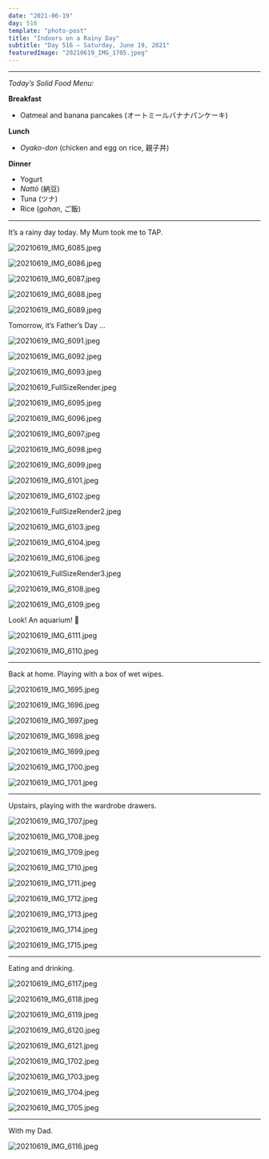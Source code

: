 ```yaml
---
date: "2021-06-19"
day: 516
template: "photo-post"
title: "Indoors on a Rainy Day"
subtitle: "Day 516 – Saturday, June 19, 2021"
featuredImage: "20210619_IMG_1705.jpeg"
---
```


<hr />

_Today’s Solid Food Menu:_

**Breakfast**

- Oatmeal and banana pancakes (オートミールバナナパンケーキ)

**Lunch**

- *Oyako-don* (chicken and egg on rice, 親子丼)

**Dinner**

- Yogurt
- *Nattō* (納豆)
- Tuna (ツナ)
- Rice (*gohan*, ご飯)

<hr />

It’s a rainy day today. My Mum took me to TAP.

![20210619_IMG_6085.jpeg](20210619_IMG_6085.jpeg)

![20210619_IMG_6086.jpeg](20210619_IMG_6086.jpeg)

![20210619_IMG_6087.jpeg](20210619_IMG_6087.jpeg)

![20210619_IMG_6088.jpeg](20210619_IMG_6088.jpeg)

![20210619_IMG_6089.jpeg](20210619_IMG_6089.jpeg)

Tomorrow, it’s Father’s Day …

![20210619_IMG_6091.jpeg](20210619_IMG_6091.jpeg)

![20210619_IMG_6092.jpeg](20210619_IMG_6092.jpeg)

![20210619_IMG_6093.jpeg](20210619_IMG_6093.jpeg)

![20210619_FullSizeRender.jpeg](20210619_FullSizeRender.jpeg)

![20210619_IMG_6095.jpeg](20210619_IMG_6095.jpeg)

![20210619_IMG_6096.jpeg](20210619_IMG_6096.jpeg)

![20210619_IMG_6097.jpeg](20210619_IMG_6097.jpeg)

![20210619_IMG_6098.jpeg](20210619_IMG_6098.jpeg)

![20210619_IMG_6099.jpeg](20210619_IMG_6099.jpeg)

![20210619_IMG_6101.jpeg](20210619_IMG_6101.jpeg)

![20210619_IMG_6102.jpeg](20210619_IMG_6102.jpeg)

![20210619_FullSizeRender2.jpeg](20210619_FullSizeRender2.jpeg)

![20210619_IMG_6103.jpeg](20210619_IMG_6103.jpeg)

![20210619_IMG_6104.jpeg](20210619_IMG_6104.jpeg)

![20210619_IMG_6106.jpeg](20210619_IMG_6106.jpeg)

![20210619_FullSizeRender3.jpeg](20210619_FullSizeRender3.jpeg)

![20210619_IMG_6108.jpeg](20210619_IMG_6108.jpeg)

![20210619_IMG_6109.jpeg](20210619_IMG_6109.jpeg)

Look! An aquarium! 🐠

![20210619_IMG_6111.jpeg](20210619_IMG_6111.jpeg)

![20210619_IMG_6110.jpeg](20210619_IMG_6110.jpeg)

<hr />

Back at home. Playing with a box of wet wipes.

![20210619_IMG_1695.jpeg](20210619_IMG_1695.jpeg)

![20210619_IMG_1696.jpeg](20210619_IMG_1696.jpeg)

![20210619_IMG_1697.jpeg](20210619_IMG_1697.jpeg)

![20210619_IMG_1698.jpeg](20210619_IMG_1698.jpeg)

![20210619_IMG_1699.jpeg](20210619_IMG_1699.jpeg)

![20210619_IMG_1700.jpeg](20210619_IMG_1700.jpeg)

![20210619_IMG_1701.jpeg](20210619_IMG_1701.jpeg)

<hr />

Upstairs, playing with the wardrobe drawers.

![20210619_IMG_1707.jpeg](20210619_IMG_1707.jpeg)

![20210619_IMG_1708.jpeg](20210619_IMG_1708.jpeg)

![20210619_IMG_1709.jpeg](20210619_IMG_1709.jpeg)

![20210619_IMG_1710.jpeg](20210619_IMG_1710.jpeg)

![20210619_IMG_1711.jpeg](20210619_IMG_1711.jpeg)

![20210619_IMG_1712.jpeg](20210619_IMG_1712.jpeg)

![20210619_IMG_1713.jpeg](20210619_IMG_1713.jpeg)

![20210619_IMG_1714.jpeg](20210619_IMG_1714.jpeg)

![20210619_IMG_1715.jpeg](20210619_IMG_1715.jpeg)

<hr />

Eating and drinking.

![20210619_IMG_6117.jpeg](20210619_IMG_6117.jpeg)

![20210619_IMG_6118.jpeg](20210619_IMG_6118.jpeg)

![20210619_IMG_6119.jpeg](20210619_IMG_6119.jpeg)

![20210619_IMG_6120.jpeg](20210619_IMG_6120.jpeg)

![20210619_IMG_6121.jpeg](20210619_IMG_6121.jpeg)

![20210619_IMG_1702.jpeg](20210619_IMG_1702.jpeg)

![20210619_IMG_1703.jpeg](20210619_IMG_1703.jpeg)

![20210619_IMG_1704.jpeg](20210619_IMG_1704.jpeg)

![20210619_IMG_1705.jpeg](20210619_IMG_1705.jpeg)

<hr />

With my Dad.

![20210619_IMG_6116.jpeg](20210619_IMG_6116.jpeg)
